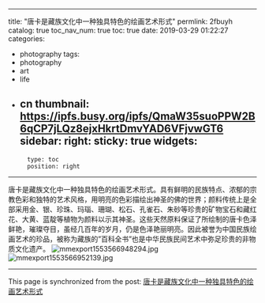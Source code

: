 
---
title: "唐卡是藏族文化中一种独具特色的绘画艺术形式"
permlink: 2fbuyh
catalog: true
toc_nav_num: true
toc: true
date: 2019-03-29 01:22:27
categories:
- photography
tags:
- photography
- art
- life
- cn
thumbnail: https://ipfs.busy.org/ipfs/QmaW35suoPPW2B6qCP7jLQz8ejxHkrtDmvYAD6VFjvwGT6
sidebar:
    right:
        sticky: true
widgets:
    -
        type: toc
        position: right
---


唐卡是藏族文化中一种独具特色的绘画艺术形式。具有鲜明的民族特点、浓郁的宗教色彩和独特的艺术风格，用明亮的色彩描绘出神圣的佛的世界；颜料传统上是全部采用金、银、珍珠、玛瑙、珊瑚、松石、孔雀石、朱砂等珍贵的矿物宝石和藏红花、大黄、蓝靛等植物为颜料以示其神圣。这些天然原料保证了所绘制的唐卡色泽鲜艳，璀璨夺目，虽经几百年的岁月，仍是色泽艳丽明亮。因此被誉为中国民族绘画艺术的珍品，被称为藏族的”百科全书”也是中华民族民间艺术中弥足珍贵的非物质文化遗产。
![mmexport1553566948294.jpg](https://ipfs.busy.org/ipfs/QmaW35suoPPW2B6qCP7jLQz8ejxHkrtDmvYAD6VFjvwGT6)
![mmexport1553566952139.jpg](https://ipfs.busy.org/ipfs/QmNhk5BLaZnn2nDGmb5XdhUYZmq3s7SouDciSWKTpyhz71)


- - -

This page is synchronized from the post: [唐卡是藏族文化中一种独具特色的绘画艺术形式](https://steemit.com/@andrewma/2fbuyh)

